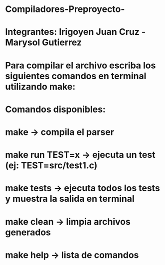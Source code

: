 # Compiladores-Preproyecto-

# Integrantes: Irigoyen Juan Cruz - Marysol Gutierrez

# Para compilar el archivo escriba los siguientes comandos en terminal utilizando make:
# Comandos disponibles:
#  make            -> compila el parser
#  make run TEST=x -> ejecuta un test (ej: TEST=src/test1.c)
#  make tests      -> ejecuta todos los tests y muestra la salida en terminal
#  make clean      -> limpia archivos generados
#  make help       -> lista de comandos